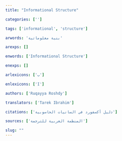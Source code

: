 ```yaml
---
title: "Informational Structure"

categories: ['']

tags: ['informational', 'structure']

arwords: 'بنية معلوماتية'

arexps: []

enwords: ['Informational Structure']

enexps: []

arlexicons: ['ب']

enlexicons: ['I']

authors: ['Ruqayya Roshdy']

translators: ['Tarek Ibrahim']

citations: ['دليل أكسفورد في السانيات الحاسوبية']

sources: ['المنظمة العربية للترجمة']

slug: ""
---
```

